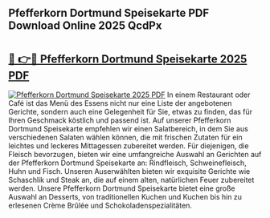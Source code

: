 ## Pfefferkorn Dortmund Speisekarte PDF Download Online 2025 QcdPx

# <h2><a href="http://gc8opwx.nevu.top/?p=Pfefferkorn+Dortmund+Speisekarte">🔗 👉🔴 Pfefferkorn Dortmund Speisekarte 2025 PDF</a></h2>

[![Pfefferkorn Dortmund Speisekarte 2025 PDF](https://i.imgur.com/dBaPXMq.png)](http://gc8opwx.nevu.top/?p=Pfefferkorn+Dortmund+Speisekarte)
In einem Restaurant oder Café ist das Menü des Essens nicht nur eine Liste der angebotenen Gerichte, sondern auch eine Gelegenheit für Sie, etwas zu finden, das für Ihren Geschmack köstlich und passend ist. Auf unserer Pfefferkorn Dortmund Speisekarte empfehlen wir einen Salatbereich, in dem Sie aus verschiedenen Salaten wählen können, die mit frischen Zutaten für ein leichtes und leckeres Mittagessen zubereitet werden. Für diejenigen, die Fleisch bevorzugen, bieten wir eine umfangreiche Auswahl an Gerichten auf der Pfefferkorn Dortmund Speisekarte an: Rindfleisch, Schweinefleisch, Huhn und Fisch. Unseren Auserwählten bieten wir exquisite Gerichte wie Schaschlik und Steak an, die auf einem alten, natürlichen Feuer zubereitet werden. Unsere Pfefferkorn Dortmund Speisekarte bietet eine große Auswahl an Desserts, von traditionellen Kuchen und Kuchen bis hin zu erlesenen Crème Brûlée und Schokoladenspezialitäten.
